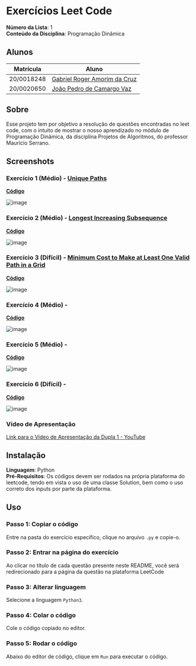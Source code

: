 
# Exercícios Leet Code

**Número da Lista**: 1<br>
**Conteúdo da Disciplina**: Programação Dinâmica<br>

## Alunos
|Matrícula | Aluno |
| -- | -- |
| 20/0018248  |  [Gabriel Roger Amorim da Cruz](https://github.com/GabrielRoger07) |
| 20/0020650  |  [João Pedro de Camargo Vaz](https://github.com/JoaoPedro0803) |

## Sobre 
Esse projeto tem por objetivo a resolução de questões encontradas no leet code, com o intuito de mostrar o nosso aprendizado no módulo de Programação Dinâmica, da disciplina Projetos de Algoritmos, do professor Maurício Serrano.

## Screenshots
### Exercício 1 (Médio) - [Unique Paths](https://leetcode.com/problems/unique-paths/description/)
[**Código**]()<br>

![image]()

### Exercício 2 (Médio) - [Longest Increasing Subsequence](https://leetcode.com/problems/longest-increasing-subsequence/description/)
[**Código**]()<br>

![image]()

### Exercício 3 (Difícil) - [Minimum Cost to Make at Least One Valid Path in a Grid](https://leetcode.com/problems/minimum-cost-to-make-at-least-one-valid-path-in-a-grid/description/)
[**Código**]()<br>

![image]()

### Exercício 4 (Médio) - []()
[**Código**]()<br>

![image]()

### Exercício 5 (Médio) - []()
[**Código**]()<br>

![image]()

### Exercício 6 (Difícil) - []()
[**Código**]()<br>

![image]()


### Vídeo de Apresentação
[Link para o Vídeo de Apresentação da Dupla 1 - YouTube]()

## Instalação 
**Linguagem**: Python<br>
**Pré-Requisitos**: Os códigos devem ser rodados na própria plataforma do leetcode, tendo em vista o uso de uma classe Solution, bem como o uso correto dos inputs por parte da plataforma.

## Uso 
### Passo 1: Copiar o código
Entre na pasta do exercício específico, clique no arquivo `.py` e copie-o.

### Passo 2: Entrar na página do exercício
Ao clicar no título de cada questão presente neste README, você será redirecionado para a página da questão na plataforma LeetCode

### Passo 3: Alterar linguagem 
Selecione a linguagem `Python3`.

### Passo 4: Colar o código
Cole o código copiado no editor.

### Passo 5: Rodar o código
Abaixo do editor de código, clique em `Run` para executar o código.



